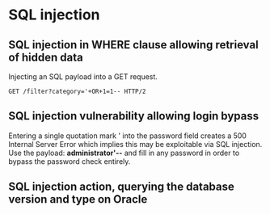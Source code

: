 # SQL injection

## SQL injection in WHERE clause allowing retrieval of hidden data
Injecting an SQL payload into a GET request. 
```
GET /filter?category='+OR+1=1-- HTTP/2
```

## SQL injection vulnerability allowing login bypass
Entering a single quotation mark ' into the password field creates a 500 Internal Server Error which implies this may be exploitable via SQL injection.
Use the payload: **administrator'--** and fill in any password in order to bypass the password check entirely.

## SQL injection action, querying the database version and type on Oracle
